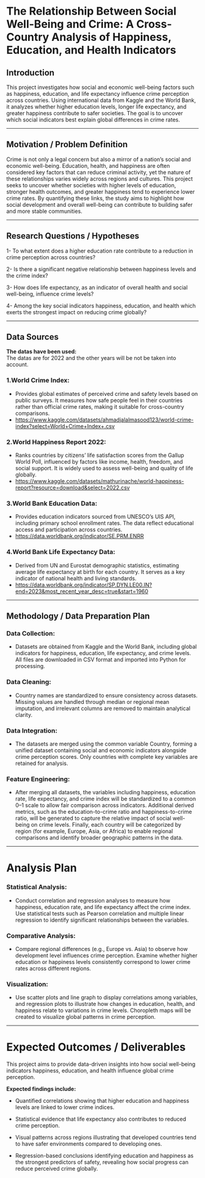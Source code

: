# The Relationship Between Social Well-Being and Crime: A Cross-Country Analysis of Happiness, Education, and Health Indicators

## Introduction
This project investigates how social and economic well-being factors such as happiness, education, and life expectancy influence crime perception across countries. Using international data from Kaggle and the World Bank, it analyzes whether higher education levels, longer life expectancy, and greater happiness contribute to safer societies. The goal is to uncover which social indicators best explain global differences in crime rates.

---
## Motivation / Problem Definition
Crime is not only a legal concern but also a mirror of a nation’s social and economic well-being. Education, health, and happiness are often considered key factors that can reduce criminal activity, yet the nature of these relationships varies widely across regions and cultures. This project seeks to uncover whether societies with higher levels of education, stronger health outcomes, and greater happiness tend to experience lower crime rates. By quantifying these links, the study aims to highlight how social development and overall well-being can contribute to building safer and more stable communities.

---
## Research Questions / Hypotheses
1- To what extent does a higher education rate contribute to a reduction in crime perception across countries?

2- Is there a significant negative relationship between happiness levels and the crime index?

3- How does life expectancy, as an indicator of overall health and social well-being, influence crime levels?

4- Among the key social indicators happiness, education, and health  which exerts the strongest impact on reducing crime globally?

---
## Data Sources
**The datas have been used:**  
The datas are for 2022 and the other years will be not be taken into account.
### 1.World Crime Index:
 - Provides global estimates of perceived crime and safety levels based on public surveys. It measures how safe people feel in their countries rather than official crime rates, making it suitable for cross-country comparisons.
 - https://www.kaggle.com/datasets/ahmadjalalmasood123/world-crime-index?select=World+Crime+Index+.csv
### 2.World Happiness Report 2022:
 - Ranks countries by citizens’ life satisfaction scores from the Gallup World Poll, influenced by factors like income, health, freedom, and social support. It is widely used to assess well-being and quality of life globally.
 - https://www.kaggle.com/datasets/mathurinache/world-happiness-report?resource=download&select=2022.csv
### 3.World Bank Education Data:
 - Provides education indicators sourced from UNESCO’s UIS API, including primary school enrollment rates. The data reflect educational access and participation across countries.
 - https://data.worldbank.org/indicator/SE.PRM.ENRR
### 4.World Bank Life Expectancy Data:
 - Derived from UN and Eurostat demographic statistics, estimating average life expectancy at birth for each country. It serves as a key indicator of national health and living standards.
 - https://data.worldbank.org/indicator/SP.DYN.LE00.IN?end=2023&most_recent_year_desc=true&start=1960



---
## Methodology / Data Preparation Plan
### Data Collection:
 - Datasets are obtained from Kaggle and the World Bank, including global indicators for happiness, education, life expectancy, and crime levels. All files are downloaded in CSV format and imported into Python for processing.

### Data Cleaning:
- Country names are standardized to ensure consistency across datasets. Missing values are handled through median or regional mean imputation, and irrelevant columns are removed to maintain analytical clarity.

### Data Integration:
- The datasets are merged using the common variable Country, forming a unified dataset containing social and economic indicators alongside crime perception scores. Only countries with complete key variables are retained for analysis.

### Feature Engineering:
 - After merging all datasets, the variables including happiness, education rate, life expectancy, and crime index  will be standardized to a common 0–1 scale to allow fair comparison across indicators. Additional derived metrics, such as the education-to-crime ratio and happiness-to-crime ratio, will be generated to capture the relative impact of social well-being on crime levels. Finally, each country will be categorized by region (for example, Europe, Asia, or Africa) to enable regional comparisons and identify broader geographic patterns in the data.


---
# Analysis Plan

### Statistical Analysis:
 - Conduct correlation and regression analyses to measure how happiness, education rate, and life expectancy affect the crime index. Use statistical tests such as Pearson correlation and multiple linear regression to identify significant relationships between the variables.

### Comparative Analysis:
 - Compare regional differences (e.g., Europe vs. Asia) to observe how development level influences crime perception. Examine whether higher education or happiness levels consistently correspond to lower crime rates across different regions.

### Visualization:
 - Use scatter plots and line graph to display correlations among variables, and regression plots to illustrate how changes in education, health, and happiness relate to variations in crime levels. Choropleth maps will be created to visualize global patterns in crime perception.


---
# Expected Outcomes / Deliverables

This project aims to provide data-driven insights into how social well-being indicators happiness, education, and health influence global crime perception.

**Expected findings include:** 

 - Quantified correlations showing that higher education and happiness levels are linked to lower crime indices.

 - Statistical evidence that life expectancy  also contributes to reduced crime perception.

 -  Visual patterns across regions illustrating that developed countries tend to have safer environments compared to developing ones.

 -  Regression-based conclusions identifying education and happiness as the strongest predictors of safety, revealing how social progress can reduce perceived crime globally.
